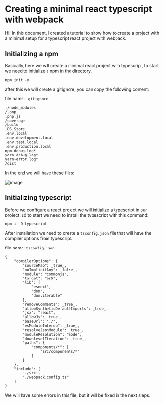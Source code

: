 # Creating a minimal react typescript with webpack

Hi! In this document, I created a tutorial to show how to create a project with a minimal setup for a typescript react project with webpack.

## Initializing a npm

Basically, here we will create a minimal react project with typescript, to start we need to initialize a npm in the directory.

```npm init -y```

after this we will create a gitignore, you can copy the following content:

file name: `.gitignore`
```
./node_modules
/.pnp
.pnp.js
/coverage
/build
.DS_Store
.env.local
.env.development.local
.env.test.local
.env.production.local
npm-debug.log*
yarn-debug.log*
yarn-error.log*
/dist
```

In the end we will have these files: 

![image](https://github.com/yuri-duque/react_ts_webpack/assets/26638073/bafefb21-dedf-4623-8c4d-7fb01f3daf73)


## Initializing typescript

Before we configure a react project we will initialize a typescript in our project, só to start we need to install the typescript with this command:

```
npm i -D typescript
```

After installation we need to create a `tsconfig.json` file that will have the compiler options from typescript.

file name: `tsconfig.json`
```
{  
	"compilerOptions": {  
		"sourceMap": _true_,  
		"noImplicitAny": _false_,  
		"module": "commonjs",  
		"target": "es5",  
		"lib": [  
			"esnext",  
			"dom",  
			"dom.iterable"  
		],  
		"removeComments": _true_,  
		"allowSyntheticDefaultImports": _true_,  
		"jsx": "react",  
		"allowJs": _true_,  
		"baseUrl": "./",  
		"esModuleInterop": _true_,  
		"resolveJsonModule": _true_,  
		"moduleResolution": "node",  
		"downlevelIteration": _true_,  
		"paths": {  
			"components/*": [  
				"src/components/*"  
			]  
		}  
	},  
	"include": [  
		"./src",  
		"./webpack.config.ts"  
	]  
}
```

We will have some errors in this file, but it will be fixed in the next steps.





















